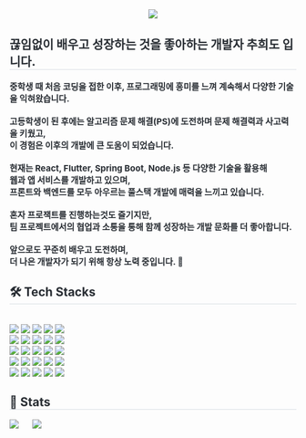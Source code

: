 

   <div align= "center">
    <img src="https://capsule-render.vercel.app/api?type=venom&height=200&color=gradient&text=Monkshark's-nl-Github&textBg=false&section=header&fontSize=50&fontAlign=50&fontAlignY=47"/>
    </div>
    <div style="text-align: left;"> 
    <h2 style="border-bottom: 1px solid #d8dee4; color: #282d33;"> 끊임없이 배우고 성장하는 것을 좋아하는 개발자 추희도 입니다. </h2>  
   <div style="font-weight: 700; font-size: 15px; text-align: left; color: #282d33;">
       중학생 때 처음 코딩을 접한 이후, 프로그래밍에 흥미를 느껴 계속해서 다양한 기술을 익혀왔습니다.<br><br>
       고등학생이 된 후에는 알고리즘 문제 해결(PS)에 도전하며 문제 해결력과 사고력을 키웠고,<br>
       이 경험은 이후의 개발에 큰 도움이 되었습니다.<br><br>
       현재는 React, Flutter, Spring Boot, Node.js 등 다양한 기술을 활용해<br>
       웹과 앱 서비스를 개발하고 있으며,<br>
       프론트와 백엔드를 모두 아우르는 풀스택 개발에 매력을 느끼고 있습니다.<br><br>
       혼자 프로잭트를 진행하는것도 즐기지만,<br>
       팀 프로젝트에서의 협업과 소통을 통해 함께 성장하는 개발 문화를 더 좋아합니다.<br><br>
       앞으로도 꾸준히 배우고 도전하며,<br>
       더 나은 개발자가 되기 위해 항상 노력 중입니다. 🚀
   </div>
    <div style="text-align: left;">
    <h2 style="border-bottom: 1px solid #d8dee4; color: #282d33;"> 🛠️ Tech Stacks </h2> <br> 
    <div style="margin: ; text-align: left;" "text-align: left;"> <img src="https://img.shields.io/badge/HTML5-E34F26?style=flat-square&logo=HTML5&logoColor=white">
          <img src="https://img.shields.io/badge/CSS3-1572B6?style=flat-square&logo=CSS3&logoColor=white">
          <img src="https://img.shields.io/badge/Javascript-F7DF1E?style=flat-square&logo=Javascript&logoColor=white">
          <img src="https://img.shields.io/badge/Java-007396?style=flat-square&logo=Java&logoColor=white">
          <img src="https://img.shields.io/badge/Python-3776AB?style=flat-square&logo=Python&logoColor=white">
          <br/><img src="https://img.shields.io/badge/Android-3DDC84?style=flat-square&logo=Android&logoColor=white">
          <img src="https://img.shields.io/badge/Flutter-02569B?style=flat-square&logo=Flutter&logoColor=white">
          <img src="https://img.shields.io/badge/React-61DAFB?style=flat-square&logo=React&logoColor=white">
          <img src="https://img.shields.io/badge/ReactNative-61DAFB?style=flat-square&logo=React&logoColor=white">
          <img src="https://img.shields.io/badge/Next.js-000000?style=flat-square&logo=Next.js&logoColor=white">
          <br/><img src="https://img.shields.io/badge/Spring-6DB33F?style=flat-square&logo=Spring&logoColor=white">
          <img src="https://img.shields.io/badge/Spring Boot-6DB33F?style=flat-square&logo=Spring Boot&logoColor=white">
          <img src="https://img.shields.io/badge/MySQL-4479A1?style=flat-square&logo=MySQL&logoColor=white">
          <img src="https://img.shields.io/badge/MongoDB-47A248?style=flat-square&logo=MongoDB&logoColor=white">
          <img src="https://img.shields.io/badge/Express-000000?style=flat-square&logo=Express&logoColor=white">
          <br/><img src="https://img.shields.io/badge/Node.js-339933?style=flat-square&logo=Node.js&logoColor=white">
          <img src="https://img.shields.io/badge/Tailwind CSS-06B6D4?style=flat-square&logo=Tailwind CSS&logoColor=white">
          <img src="https://img.shields.io/badge/Go-00ADD8?style=flat-square&logo=Go&logoColor=white">
          <img src="https://img.shields.io/badge/Tensorflow-FF6F00?style=flat-square&logo=Tensorflow&logoColor=white">
          <img src="https://img.shields.io/badge/jQuery-0769AD?style=flat-square&logo=jQuery&logoColor=white">
          <br/><img src="https://img.shields.io/badge/Discord-5865F2?style=flat-square&logo=Discord&logoColor=white">
          <img src="https://img.shields.io/badge/Git-F05032?style=flat-square&logo=Git&logoColor=white">
          <img src="https://img.shields.io/badge/Github-181717?style=flat-square&logo=Github&logoColor=white">
          <img src="https://img.shields.io/badge/Notion-000000?style=flat-square&logo=Notion&logoColor=white">
          <img src="https://img.shields.io/badge/Docker-2496ED?style=flat-square&logo=Docker&logoColor=white">
          <br/></div>
    </div>
    <div style="text-align: left;"> 
<h2 style="border-bottom: 1px solid #d8dee4; color: #282d33;"> 🏅 Stats </h2>

<div style="text-align: left;">
  <!-- BOJ 티어 이미지 오른쪽에 여백 추가 -->
  <img src="http://mazassumnida.wtf/api/generate_badge?boj=manner0814" style="margin-right: 20px;" />
  
  <!-- GitHub Top Languages -->
  <img src="https://github-readme-stats.vercel.app/api/top-langs/?username=Monkshark&layout=compact&bg_color=180,000000,&title_color=000000&text_color=000000" />
</div>




    

